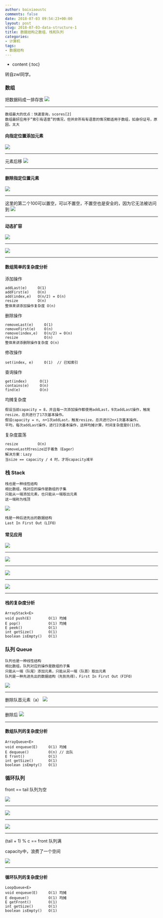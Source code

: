 ```yaml
---
author: baixiaoustc
comments: false
date: 2018-07-03 09:54:23+00:00
layout: post
slug: 2018-07-03-data-structure-1
title: 数据结构之数组、栈和队列
categories:
- 计算机
tags:
- 数据结构 
---
```


* content 
{:toc}

转自zwl同学。

### 数组
把数据码成一排存放
![](http://flowerman.cc/data-structure/1-1.png)

---

```
数组最大的优点：快速查询，scores[2]
数组最好应用于“索引有语意”的情况，但并非所有有语意的情况都适用于数组，如身份证号，原因，太大
```

#### 向指定位置添加元素
![](http://flowerman.cc/data-structure/1-2.png)

---

元素后移
![](http://flowerman.cc/data-structure/1-3.png)

---

#### 删除指定位置元素
![](http://flowerman.cc/data-structure/1-4.png)

---

这里的第二个100可以置空，可以不置空，不置空也是安全的，因为它无法被访问到
![](http://flowerman.cc/data-structure/1-5.png)

---

#### 动态扩容
![](http://flowerman.cc/data-structure/1-6.png)

---

![](http://flowerman.cc/data-structure/1-7.png)

---

#### 数组简单的复杂度分析
添加操作

```
addLast(e)     O(1)
addFirst(e)    O(n)
add(index,e)   O(n/2) = O(n)
resize         O(n)
整体来讲添加操作复杂度 O(n)
```

删除操作

```
removeLast(e)	  O(1)
removeFirst(e)	  O(n)
remove(index,e)   O(n/2) = O(n)
resize            O(n)
整体来讲添删除操作复杂度 O(n)
```

修改操作

```
set(index, e)     O(1)  // 已知索引
```

查询操作

```
get(index)      O(1)
contains(e)     O(n)
find(e)         O(n)
```

均摊复杂度

```
假设当前capacity = 8，并且每一次添加操作都使用addLast，9次addLast操作，触发resize，总共进行了17次基本操作。
假设capacity = n, n+1次addLast，触发resize，总共进行2n+1次基本操作。
平均，每次addLast操作，进行2次基本操作，这样均摊计算，时间复杂度是O(1)的。
```

复杂度震荡

```
resize         O(n)
removeLast时resize过于着急（Eager）
解决方案：Lazy
当size == capacity / 4 时，才将capacity减半

```

### 栈 Stack

```
栈也是一种线性结构
相比数组，栈对应的操作是数组的子集
只能从一端添加元素，也只能从一端取出元素
这一端称为栈顶
```

![](http://flowerman.cc/data-structure/2-1.png)

```
栈是一种后进先出的数据结构
Last In First Out（LIFO）
```

#### 常见应用

![](http://flowerman.cc/data-structure/2-2.png)

---

![](http://flowerman.cc/data-structure/2-3.png)

---

![](http://flowerman.cc/data-structure/2-4.png)

---

![](http://flowerman.cc/data-structure/2-5.png)

---

#### 栈的复杂度分析

```
ArrayStack<E>       
void push(E)        O(1) 均摊
E pop()             O(1) 均摊
E peek()            O(1)
int getSize()       O(1)
boolean isEmpty()   O(1)
```

###  队列 Queue

```
队列也是一种线性结构
相比数组，队列对应的操作是数组的子集
只能从一端（队尾）添加元素，只能从另一端（队首）取出元素
队列是一种先进先出的数据结构（先到先得），First In First Out（FIFO）
```

![](http://flowerman.cc/data-structure/3-1.png)

---

删除队首元素（a）
![](http://flowerman.cc/data-structure/4-1.png)

---

删除后
![](http://flowerman.cc/data-structure/4-2.png)

---

#### 数组队列的复杂度分析
```
ArrayQueue<E>       
void enqueue(E)     O(1) 均摊
E dequeue()         O(n) // 出队
E front()           O(1)
int getSize()       O(1)
boolean isEmpty()   O(1)
```

### 循环队列

front == tail 队列为空

![](http://flowerman.cc/data-structure/5-1.png)

---

![](http://flowerman.cc/data-structure/5-2.png)

---

![](http://flowerman.cc/data-structure/5-3.png)

---

(tail + 1) % c == front 队列满

capacity中，浪费了一个空间

![](http://flowerman.cc/data-structure/5-4.png)

---

#### 循环队列的复杂度分析

```
LoopQueue<E>        
void enqueue(E)     O(1) 均摊 
E dequeue()         O(1) 均摊 
E getFront()        O(1) 
int getSize()       O(1) 
boolean isEmpty()   O(1)
```
